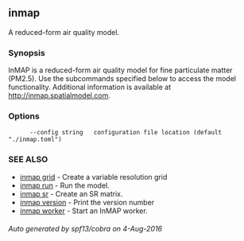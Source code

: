 ## inmap

A reduced-form air quality model.

### Synopsis


InMAP is a reduced-form air quality model for fine particulate matter (PM2.5).
			Use the subcommands specified below to access the model functionality.
      Additional information is available at http://inmap.spatialmodel.com.

### Options

```
      --config string   configuration file location (default "./inmap.toml")
```

### SEE ALSO
* [inmap grid](inmap_grid.md)	 - Create a variable resolution grid
* [inmap run](inmap_run.md)	 - Run the model.
* [inmap sr](inmap_sr.md)	 - Create an SR matrix.
* [inmap version](inmap_version.md)	 - Print the version number
* [inmap worker](inmap_worker.md)	 - Start an InMAP worker.

###### Auto generated by spf13/cobra on 4-Aug-2016
